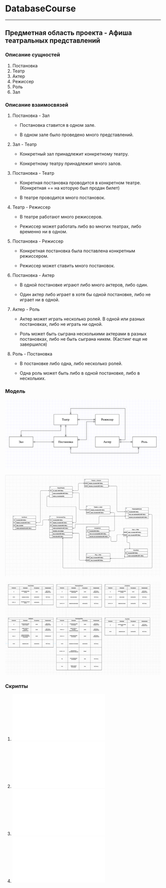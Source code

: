# DatabaseCourse

--------

## Предметная область проекта - Афиша театральных представлений

### Описание сущностей

1. Постановка
2. Театр
3. Актер
4. Режиссер
5. Роль
6. Зал

### Описание взаимосвязей

1. Постановка - Зал
    * Постановка ставится в одном зале.

    * В одном зале было проведено много представлений.

2. Зал - Театр
    * Конкретный зал принадлежит конкретному театру.

    * Конкретному театру принадлежит много залов.

3. Постановка - Театр
    * Конретная постановка проводится в конкретном театре. (Конкретная == на которую был продан билет)

    * В театре проводится много постановок.

4. Театр - Режиссер
    * В театре работают много режиссеров.

    * Режиссер может работать либо во многих театрах, либо временно ни в одном.

5. Постановка - Режиссер
    * Конкретная постановка была поставлена конкретным режиссером.

    * Режиссер может ставить много постановок.

6. Постановка - Актер
    * В одной постановке играют либо много актеров, либо один.

    * Один актер либо играет в хотя бы одной постановке, либо не играет ни в одной.

11. Актер - Роль
    * Актер может играть несколько ролей. В одной или разных постановках, либо не играть ни одной.

    * Роль может быть сыграна несколькими актерами в разных постановках, либо не быть сыграна никем. (Кастинг еще не завершился)

12. Роль - Постановка
     * В постановке либо одна, либо несколько ролей.

     * Одна роль может быть либо в одной постановке, либо в нескольких.

### Модель

![ER-Модель](er-model.png)

![Логическая модель](logic_model.png)

![Физическая модель](phys_model.png)

### Скрипты

1. ![Скрипт для удаления всех таблиц](drop.sql)
2. ![Скрипт для создание таблиц](create.sql)
3. ![Скрипт со вставками данных](insert.sql)
4. ![Скрипт с 5 select-запросами и 2 CRUD-запросами](quieries.sql)
